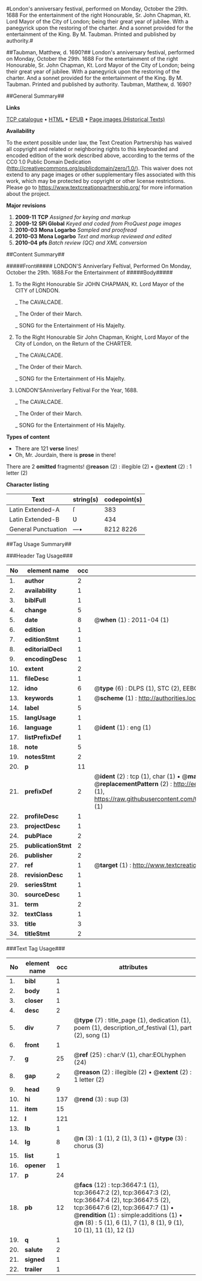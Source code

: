 #London's anniversary festival, performed on Monday, October the 29th. 1688 For the entertainment of the right Honourable, Sr. John Chapman, Kt. Lord Mayor of the City of London; being their great year of jubilee. With a panegyrick upon the restoring of the charter. And a sonnet provided for the entertainment of the King. By M. Taubman. Printed and published by authority.#

##Taubman, Matthew, d. 1690?##
London's anniversary festival, performed on Monday, October the 29th. 1688 For the entertainment of the right Honourable, Sr. John Chapman, Kt. Lord Mayor of the City of London; being their great year of jubilee. With a panegyrick upon the restoring of the charter. And a sonnet provided for the entertainment of the King. By M. Taubman. Printed and published by authority.
Taubman, Matthew, d. 1690?

##General Summary##

**Links**

[TCP catalogue](http://www.ota.ox.ac.uk/tcp/)  • 
[HTML](http://tei.it.ox.ac.uk/tcp/Texts-HTML/free/A63/A63343.html)  • 
[EPUB](http://tei.it.ox.ac.uk/tcp/Texts-EPUB/free/A63/A63343.epub) • 
[Page images (Historical Texts)](https://historicaltexts.jisc.ac.uk/eebo-99832176e)

**Availability**

To the extent possible under law, the Text Creation Partnership has waived all copyright and related or neighboring rights to this keyboarded and encoded edition of the work described above, according to the terms of the CC0 1.0 Public Domain Dedication (http://creativecommons.org/publicdomain/zero/1.0/). This waiver does not extend to any page images or other supplementary files associated with this work, which may be protected by copyright or other license restrictions. Please go to https://www.textcreationpartnership.org/ for more information about the project.

**Major revisions**

1. __2009-11__ __TCP__ *Assigned for keying and markup*
1. __2009-12__ __SPi Global__ *Keyed and coded from ProQuest page images*
1. __2010-03__ __Mona Logarbo__ *Sampled and proofread*
1. __2010-03__ __Mona Logarbo__ *Text and markup reviewed and edited*
1. __2010-04__ __pfs__ *Batch review (QC) and XML conversion*

##Content Summary##

#####Front#####
LONDON'S Anniverſary Feſtival, Performed On Monday, October the 29th. 1688.For the Entertainment of 
#####Body#####

1. To the Right Honourable Sir JOHN CHAPMAN, Kt. Lord Mayor of the CITY of LONDON.

    _ The CAVALCADE.

    _ The Order of their March.

    _ SONG for the Entertainment of His Majeſty.

1. To the Right Honourable Sir John Chapman, Knight, Lord Mayor of the City of London, on the Return of the CHARTER.

    _ The CAVALCADE.

    _ The Order of their March.

    _ SONG for the Entertainment of His Majeſty.

1. LONDON'SAnniverſary Feſtival For the Year, 1688.

    _ The CAVALCADE.

    _ The Order of their March.

    _ SONG for the Entertainment of His Majeſty.

**Types of content**

  * There are 121 **verse** lines!
  * Oh, Mr. Jourdain, there is **prose** in there!

There are 2 **omitted** fragments! 
 @__reason__ (2) : illegible (2)  •  @__extent__ (2) : 1 letter (2)

**Character listing**


|Text|string(s)|codepoint(s)|
|---|---|---|
|Latin Extended-A|ſ|383|
|Latin Extended-B|Ʋ|434|
|General Punctuation|—•|8212 8226|

##Tag Usage Summary##

###Header Tag Usage###

|No|element name|occ|attributes|
|---|---|---|---|
|1.|__author__|2||
|2.|__availability__|1||
|3.|__biblFull__|1||
|4.|__change__|5||
|5.|__date__|8| @__when__ (1) : 2011-04 (1)|
|6.|__edition__|1||
|7.|__editionStmt__|1||
|8.|__editorialDecl__|1||
|9.|__encodingDesc__|1||
|10.|__extent__|2||
|11.|__fileDesc__|1||
|12.|__idno__|6| @__type__ (6) : DLPS (1), STC (2), EEBO-CITATION (1), PROQUEST (1), VID (1)|
|13.|__keywords__|1| @__scheme__ (1) : http://authorities.loc.gov/ (1)|
|14.|__label__|5||
|15.|__langUsage__|1||
|16.|__language__|1| @__ident__ (1) : eng (1)|
|17.|__listPrefixDef__|1||
|18.|__note__|5||
|19.|__notesStmt__|2||
|20.|__p__|11||
|21.|__prefixDef__|2| @__ident__ (2) : tcp (1), char (1)  •  @__matchPattern__ (2) : ([0-9\-]+):([0-9IVX]+) (1), (.+) (1)  •  @__replacementPattern__ (2) : http://eebo.chadwyck.com/downloadtiff?vid=$1&page=$2 (1), https://raw.githubusercontent.com/textcreationpartnership/Texts/master/tcpchars.xml#$1 (1)|
|22.|__profileDesc__|1||
|23.|__projectDesc__|1||
|24.|__pubPlace__|2||
|25.|__publicationStmt__|2||
|26.|__publisher__|2||
|27.|__ref__|1| @__target__ (1) : http://www.textcreationpartnership.org/docs/. (1)|
|28.|__revisionDesc__|1||
|29.|__seriesStmt__|1||
|30.|__sourceDesc__|1||
|31.|__term__|2||
|32.|__textClass__|1||
|33.|__title__|3||
|34.|__titleStmt__|2||


###Text Tag Usage###

|No|element name|occ|attributes|
|---|---|---|---|
|1.|__bibl__|1||
|2.|__body__|1||
|3.|__closer__|1||
|4.|__desc__|2||
|5.|__div__|7| @__type__ (7) : title_page (1), dedication (1), poem (1), description_of_festival (1), part (2), song (1)|
|6.|__front__|1||
|7.|__g__|25| @__ref__ (25) : char:V (1), char:EOLhyphen (24)|
|8.|__gap__|2| @__reason__ (2) : illegible (2)  •  @__extent__ (2) : 1 letter (2)|
|9.|__head__|9||
|10.|__hi__|137| @__rend__ (3) : sup (3)|
|11.|__item__|15||
|12.|__l__|121||
|13.|__lb__|1||
|14.|__lg__|8| @__n__ (3) : 1 (1), 2 (1), 3 (1)  •  @__type__ (3) : chorus (3)|
|15.|__list__|1||
|16.|__opener__|1||
|17.|__p__|24||
|18.|__pb__|12| @__facs__ (12) : tcp:36647:1 (1), tcp:36647:2 (2), tcp:36647:3 (2), tcp:36647:4 (2), tcp:36647:5 (2), tcp:36647:6 (2), tcp:36647:7 (1)  •  @__rendition__ (1) : simple:additions (1)  •  @__n__ (8) : 5 (1), 6 (1), 7 (1), 8 (1), 9 (1), 10 (1), 11 (1), 12 (1)|
|19.|__q__|1||
|20.|__salute__|2||
|21.|__signed__|1||
|22.|__trailer__|1||
